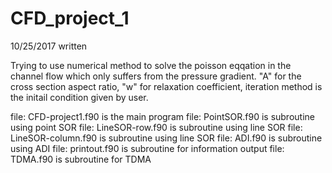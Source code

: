 # CFD_project_1
10/25/2017 written

Trying to use numerical method to solve the poisson eqqation in the channel flow which only suffers from the pressure gradient.
"A" for the cross section aspect ratio, "w" for relaxation coefficient, iteration method is the initail condition given by user.

file: CFD-project1.f90 is the main program
file: PointSOR.f90 is subroutine using point SOR
file: LineSOR-row.f90 is subroutine using line SOR
file: LineSOR-column.f90 is subroutine using line SOR
file: ADI.f90 is subroutine using ADI
file: printout.f90 is subroutine for information output
file: TDMA.f90 is subroutine for TDMA
